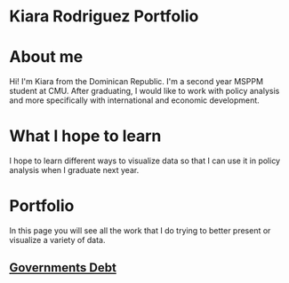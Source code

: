 # Kiara Rodriguez Portfolio

# About me
Hi! I'm Kiara from the Dominican Republic. I'm a second year MSPPM student at CMU. After graduating, I would like to work with policy analysis and more specifically with international and economic development.

# What I hope to learn
I hope to learn different ways to visualize data so that I can use it in policy analysis when I graduate next year.

# Portfolio
In this page you will see all the work that I do trying to better present or visualize a variety of data.

## [Governments Debt](/flourishviz.md)
